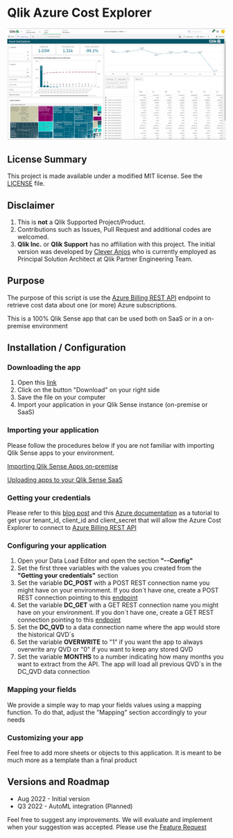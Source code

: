 # Qlik Azure Cost Explorer 

![Screenshot](img/screenshot.png?raw=true "Screenshot")

## License Summary

This project is made available under a modified MIT license. See the [LICENSE](LICENSE) file.

## Disclaimer

1. This is **not** a Qlik Supported Project/Product.
2. Contributions such as Issues, Pull Request and additional codes are welcomed.
3. **Qlik Inc.** or **Qlik Support** has no affiliation with this project. The initial version was developed by [Clever Anjos](https://www.linkedin.com/in/cleveranjos/) who is currently employed as Principal Solution Architect at Qlik Partner Engineering Team.

## Purpose

The purpose of this script is use the [Azure Billing REST API](https://docs.microsoft.com/en-us/rest/api/billing/) endpoint to retrieve cost data about one (or more) Azure subscriptions.

This is a 100% Qlik Sense app that can be used both on SaaS or in a on-premise environment

## Installation / Configuration

### Downloading the app

1. Open this [link](qvf/Azure%20Cost%20Explorer%20-%20Github.qvf)
2. Click on the button "Download" on your right side
3. Save the file on your computer
4. Import your application in your Qlik Sense instance (on-premise or SaaS)

### Importing your application

Please follow the procedures below if you are not familiar with importing Qlik Sense apps to your environment.

[Importing Qlik Sense Apps on-premise](https://help.qlik.com/en-US/sense-admin/May2022/Subsystems/DeployAdministerQSE/Content/Sense_DeployAdminister/QSEoW/Administer_QSEoW/Managing_QSEoW/import-apps.htm)

[Uploading apps to your Qlik Sense SaaS](https://help.qlik.com/en-US/cloud-services/Subsystems/Hub/Content/Sense_Hub/Apps/uploading-apps.htm)

### Getting your credentials

Please refer to this [blog post](https://www.inkoop.io/blog/how-to-get-azure-api-credentials/) and this [Azure documentation](https://www.inkoop.io/blog/how-to-get-azure-api-credentials/) as a tutorial to get your tenant_id, client_id and client_secret that will allow the Azure Cost Explorer to connect to [Azure Billing REST API](https://docs.microsoft.com/en-us/rest/api/billing/)

### Configuring your application

1. Open your Data Load Editor and open the section **"--Config"**
2. Set the first three variables with the values you created from the **"Getting your credentials"** section
3. Set the variable **DC_POST** with a POST REST connection name you might have on your environment. If you don´t have one, create a POST REST connection pointing to this [endpoint](https://postman-echo.com/post)
4. Set the variable **DC_GET** with a GET REST connection name you might have on your environment. If you don´t have one, create a GET REST connection pointing to this [endpoint](https://postman-echo.com/get?test=123)
5. Set the **DC_QVD** to a data connection name where the app would store the historical QVD´s
6. Set the variable **OVERWRITE** to "1" if you want the app to always overwrite any QVD or "0" if you want to keep any stored QVD
7. Set the variable **MONTHS** to a number indicating how many months you want to extract from the API. The app will load all previous QVD´s in the DC_QVD data connection

### Mapping your fields

We provide a simple way to map your fields values using a mapping function. To do that, adjust the "Mapping" section accordingly to your needs

### Customizing your app

Feel free to add more sheets or objects to this application. It is meant to be much more as a template than a final product

## Versions and Roadmap

* Aug 2022 - Initial version
* Q3 2022 - AutoML integration (Planned)

Feel free to suggest any improvements. We will evaluate and implement when your suggestion was accepted. Please use the [Feature Request](https://github.com/Qlik-PE/qlik-azure-cost-explorer/issues/new?assignees=&labels=&template=feature_request.md&title=)